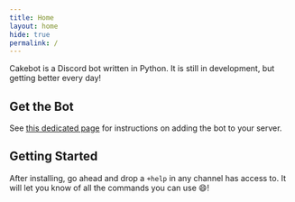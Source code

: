 ```yaml
---
title: Home
layout: home
hide: true
permalink: /
---
```


Cakebot is a Discord bot written in Python. It is still in development, but getting better every day!

## Get the Bot

See [this dedicated page](/invite.md) for instructions on adding the bot to your server.

## Getting Started

After installing, go ahead and drop a `+help` in any channel has access to. It will let you know of all the commands you can use :smile:!
